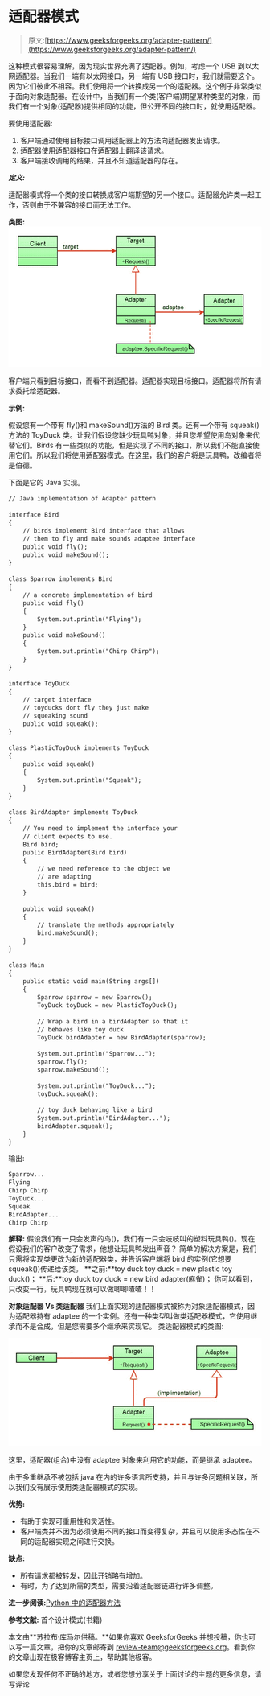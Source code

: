 # 适配器模式

> 原文:[https://www.geeksforgeeks.org/adapter-pattern/](https://www.geeksforgeeks.org/adapter-pattern/)

这种模式很容易理解，因为现实世界充满了适配器。例如，考虑一个 USB 到以太网适配器。当我们一端有以太网接口，另一端有 USB 接口时，我们就需要这个。因为它们彼此不相容。我们使用将一个转换成另一个的适配器。这个例子非常类似于面向对象适配器。在设计中，当我们有一个类(客户端)期望某种类型的对象，而我们有一个对象(适配器)提供相同的功能，但公开不同的接口时，就使用适配器。

要使用适配器:

1.  客户端通过使用目标接口调用适配器上的方法向适配器发出请求。
2.  适配器使用适配器接口在适配器上翻译该请求。
3.  客户端接收调用的结果，并且不知道适配器的存在。

***定义:***

适配器模式将一个类的接口转换成客户端期望的另一个接口。适配器允许类一起工作，否则由于不兼容的接口而无法工作。

**类图:**
![ad3](img/e9bc03dfe6cdc476e289ccb066a77cff.png)

客户端只看到目标接口，而看不到适配器。适配器实现目标接口。适配器将所有请求委托给适配器。

**示例:**

假设您有一个带有 fly()和 makeSound()方法的 Bird 类。还有一个带有 squeak()方法的 ToyDuck 类。让我们假设您缺少玩具鸭对象，并且您希望使用鸟对象来代替它们。Birds 有一些类似的功能，但是实现了不同的接口，所以我们不能直接使用它们。所以我们将使用适配器模式。在这里，我们的客户将是玩具鸭，改编者将是伯德。

下面是它的 Java 实现。

```
// Java implementation of Adapter pattern

interface Bird
{
    // birds implement Bird interface that allows
    // them to fly and make sounds adaptee interface
    public void fly();
    public void makeSound();
}

class Sparrow implements Bird
{
    // a concrete implementation of bird
    public void fly()
    {
        System.out.println("Flying");
    }
    public void makeSound()
    {
        System.out.println("Chirp Chirp");
    }
}

interface ToyDuck
{
    // target interface
    // toyducks dont fly they just make
    // squeaking sound
    public void squeak();
}

class PlasticToyDuck implements ToyDuck
{
    public void squeak()
    {
        System.out.println("Squeak");
    }
}

class BirdAdapter implements ToyDuck
{
    // You need to implement the interface your
    // client expects to use.
    Bird bird;
    public BirdAdapter(Bird bird)
    {
        // we need reference to the object we
        // are adapting
        this.bird = bird;
    }

    public void squeak()
    {
        // translate the methods appropriately
        bird.makeSound();
    }
}

class Main
{
    public static void main(String args[])
    {
        Sparrow sparrow = new Sparrow();
        ToyDuck toyDuck = new PlasticToyDuck();

        // Wrap a bird in a birdAdapter so that it 
        // behaves like toy duck
        ToyDuck birdAdapter = new BirdAdapter(sparrow);

        System.out.println("Sparrow...");
        sparrow.fly();
        sparrow.makeSound();

        System.out.println("ToyDuck...");
        toyDuck.squeak();

        // toy duck behaving like a bird 
        System.out.println("BirdAdapter...");
        birdAdapter.squeak();
    }
}
```

输出:

```
Sparrow...
Flying
Chirp Chirp
ToyDuck...
Squeak
BirdAdapter...
Chirp Chirp
```

**解释:**
假设我们有一只会发声的鸟()，我们有一只会吱吱叫的塑料玩具鸭()。现在假设我们的客户改变了需求，他想让玩具鸭发出声音？
简单的解决方案是，我们只需将实现类更改为新的适配器类，并告诉客户端将 bird 的实例(它想要 squeak())传递给该类。
**之前:**toy duck toy duck = new plastic toy duck()；
**后:**toy duck toy duck = new bird adapter(麻雀)；
你可以看到，只改变一行，玩具鸭现在就可以做唧唧喳喳！！

**对象适配器 Vs 类适配器**
我们上面实现的适配器模式被称为对象适配器模式，因为适配器持有 adaptee 的一个实例。还有一种类型叫做类适配器模式，它使用继承而不是合成，但是您需要多个继承来实现它。
类适配器模式的类图:

![pattern4](img/19b130c32a01eea581c44406b019d806.png)

这里，适配器(组合)中没有 adaptee 对象来利用它的功能，而是继承 adaptee。

由于多重继承不被包括 java 在内的许多语言所支持，并且与许多问题相关联，所以我们没有展示使用类适配器模式的实现。

**优势:**

*   有助于实现可重用性和灵活性。
*   客户端类并不因为必须使用不同的接口而变得复杂，并且可以使用多态性在不同的适配器实现之间进行交换。

**缺点:**

*   所有请求都被转发，因此开销略有增加。
*   有时，为了达到所需的类型，需要沿着适配器链进行许多调整。

**进一步阅读:**[Python 中的适配器方法](https://www.geeksforgeeks.org/adapter-method-python-design-patterns/)

**参考文献:**
首个设计模式(书籍)

本文由**苏拉布·库马尔供稿。**如果你喜欢 GeeksforGeeks 并想投稿，你也可以写一篇文章，把你的文章邮寄到 review-team@geeksforgeeks.org。看到你的文章出现在极客博客主页上，帮助其他极客。

如果您发现任何不正确的地方，或者您想分享关于上面讨论的主题的更多信息，请写评论